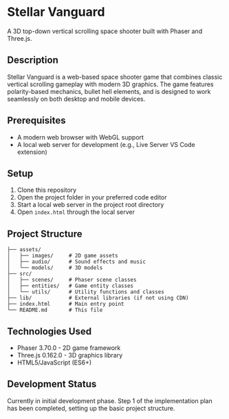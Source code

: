 # Stellar Vanguard

A 3D top-down vertical scrolling space shooter built with Phaser and Three.js.

## Description

Stellar Vanguard is a web-based space shooter game that combines classic vertical scrolling gameplay with modern 3D graphics. The game features polarity-based mechanics, bullet hell elements, and is designed to work seamlessly on both desktop and mobile devices.

## Prerequisites

- A modern web browser with WebGL support
- A local web server for development (e.g., Live Server VS Code extension)

## Setup

1. Clone this repository
2. Open the project folder in your preferred code editor
3. Start a local web server in the project root directory
4. Open `index.html` through the local server

## Project Structure

```
├── assets/
│   ├── images/     # 2D game assets
│   ├── audio/      # Sound effects and music
│   └── models/     # 3D models
├── src/
│   ├── scenes/     # Phaser scene classes
│   ├── entities/   # Game entity classes
│   └── utils/      # Utility functions and classes
├── lib/            # External libraries (if not using CDN)
├── index.html      # Main entry point
└── README.md       # This file
```

## Technologies Used

- Phaser 3.70.0 - 2D game framework
- Three.js 0.162.0 - 3D graphics library
- HTML5/JavaScript (ES6+)

## Development Status

Currently in initial development phase. Step 1 of the implementation plan has been completed, setting up the basic project structure. 